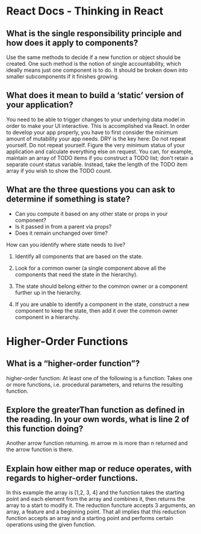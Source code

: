 # React Docs - Thinking in React

## What is the single responsibility principle and how does it apply to components?

Use the same methods to decide if a new function or object should be created. One such method is the notion of single accountability, which ideally means just one component is to do. It should be broken down into smaller subcomponents if it finishes growing.

## What does it mean to build a ‘static’ version of your application?

You need to be able to trigger changes to your underlying data model in order to make your UI interactive. This is accomplished via React. In order to develop your app properly, you have to first consider the minimum amount of mutability your app needs. DRY is the key here: Do not repeat yourself. Do not repeat yourself. Figure the very minimum status of your application and calculate everything else on request. You can, for example, maintain an array of TODO items if you construct a TODO list; don't retain a separate count status variable. Instead, take the length of the TODO item array if you wish to show the TODO count.

## What are the three questions you can ask to determine if something is state?

* Can you compute it based on any other state or props in your component?
* Is it passed in from a parent via props?
* Does it remain unchanged over time?

How can you identify where state needs to live?

1. Identify all components that are based on the state.

2. Look for a common owner (a single component above all the components that need the state in the hierarchy).

3. The state should belong either to the common owner or a component further up in the hierarchy.

4. If you are unable to identify a component in the state, construct a new component to keep the state, then add it over the common owner component in a hierarchy.

# Higher-Order Functions

## What is a “higher-order function”?

higher-order function: At least one of the following is a function: Takes one or more functions, i.e. procedural parameters, and returns the resulting function.

## Explore the greaterThan function as defined in the reading. In your own words, what is line 2 of this function doing?

Another arrow function returning. m arrow m is more than n returned and the arrow function is there.

## Explain how either map or reduce operates, with regards to higher-order functions.

In this example the array is [1,2, 3, 4] and the function takes the starting point and each element from the array and combines it, then returns the array to a start to modify it. The reduction functure accepts 3 arguments, an array, a feature and a beginning point. That all implies that this reduction function accepts an array and a starting point and performs certain operations using the given function.